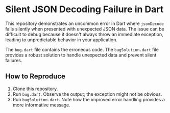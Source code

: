 # Silent JSON Decoding Failure in Dart

This repository demonstrates an uncommon error in Dart where `jsonDecode` fails silently when presented with unexpected JSON data.  The issue can be difficult to debug because it doesn't always throw an immediate exception, leading to unpredictable behavior in your application.

The `bug.dart` file contains the erroneous code.  The `bugSolution.dart` file provides a robust solution to handle unexpected data and prevent silent failures.

## How to Reproduce

1. Clone this repository.
2. Run `bug.dart`. Observe the output; the exception might not be obvious.
3. Run `bugSolution.dart`. Note how the improved error handling provides a more informative message.